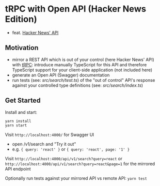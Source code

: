 # tRPC with Open API (Hacker News Edition)

- feat. [Hacker News' API](https://hn.algolia.com/api)

## Motivation

- mirror a REST API which is out of your control (here Hacker News' API) with [tRPC](https://trpc.io/): introduce manually TypeScript for this API and therefore TypeScript support for your client-side application (not included here)
- generate an Open API (Swagger) documentation
- run tests (see: _src/search/test.ts_) of the "out of control" API's response against your controlled type definitions (see: _src/search/index.ts_)

## Get Started

Install and start:

```sh
yarn install
yarn start
```

Visit `http://localhost:4000/` for Swagger UI

- open /v1/search and "Try it out"
- e.g. `{ query: 'react' }` or `{ query: 'react', page: '1' }`

Visit `http://localhost:4000/api/v1/search?query=react` or `http://localhost:4000/api/v1/search?query=react&page=1` for the mirrored API endpoint

Optionally run tests against your mirrored API vs remote API: `yarn test`
